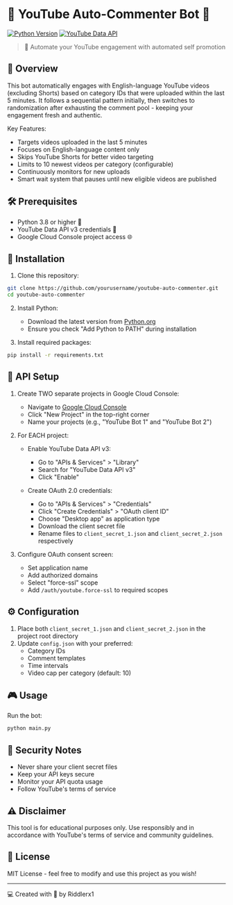 # 🤖 YouTube Auto-Commenter Bot 🎯

[![Python Version](https://img.shields.io/badge/python-3.8%2B-blue)](https://www.python.org/downloads/)
[![YouTube Data API](https://img.shields.io/badge/YouTube%20Data-API%20v3-red)](https://developers.google.com/youtube/v3)

> 🔮 Automate your YouTube engagement with automated self promotion

## 🚀 Overview

This bot automatically engages with English-language YouTube videos (excluding Shorts) based on category IDs that were uploaded within the last 5 minutes. It follows a sequential pattern initially, then switches to randomization after exhausting the comment pool - keeping your engagement fresh and authentic.

Key Features:
- Targets videos uploaded in the last 5 minutes
- Focuses on English-language content only
- Skips YouTube Shorts for better video targeting
- Limits to 10 newest videos per category (configurable)
- Continuously monitors for new uploads
- Smart wait system that pauses until new eligible videos are published

## 🛠️ Prerequisites

- Python 3.8 or higher 🐍
- YouTube Data API v3 credentials 🔑
- Google Cloud Console project access 🌐

## 🔧 Installation

1. Clone this repository:
```bash
git clone https://github.com/yourusername/youtube-auto-commenter.git
cd youtube-auto-commenter
```

2. Install Python:
   - Download the latest version from [Python.org](https://www.python.org/downloads/)
   - Ensure you check "Add Python to PATH" during installation

3. Install required packages:
```bash
pip install -r requirements.txt
```

## 📡 API Setup

1. Create TWO separate projects in Google Cloud Console:
   - Navigate to [Google Cloud Console](https://console.cloud.google.com/)
   - Click "New Project" in the top-right corner
   - Name your projects (e.g., "YouTube Bot 1" and "YouTube Bot 2")

2. For EACH project:
   - Enable YouTube Data API v3:
     - Go to "APIs & Services" > "Library"
     - Search for "YouTube Data API v3"
     - Click "Enable"
   
   - Create OAuth 2.0 credentials:
     - Go to "APIs & Services" > "Credentials"
     - Click "Create Credentials" > "OAuth client ID"
     - Choose "Desktop app" as application type
     - Download the client secret file
     - Rename files to `client_secret_1.json` and `client_secret_2.json` respectively

3. Configure OAuth consent screen:
   - Set application name
   - Add authorized domains
   - Select "force-ssl" scope
   - Add `/auth/youtube.force-ssl` to required scopes

## ⚙️ Configuration

1. Place both `client_secret_1.json` and `client_secret_2.json` in the project root directory
2. Update `config.json` with your preferred:
   - Category IDs
   - Comment templates
   - Time intervals
   - Video cap per category (default: 10)

## 🎮 Usage

Run the bot:
```bash
python main.py
```

## 🔐 Security Notes

- Never share your client secret files
- Keep your API keys secure
- Monitor your API quota usage
- Follow YouTube's terms of service

## ⚠️ Disclaimer

This tool is for educational purposes only. Use responsibly and in accordance with YouTube's terms of service and community guidelines.

## 📜 License

MIT License - feel free to modify and use this project as you wish!

---
💻 Created with 🖤 by Riddlerx1
